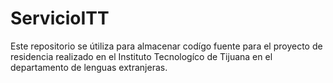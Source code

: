 # ServicioITT

Este repositorio se útiliza para almacenar codígo fuente para el proyecto de residencia realizado en el Instituto Tecnologíco de Tijuana 
en el departamento de lenguas extranjeras.
